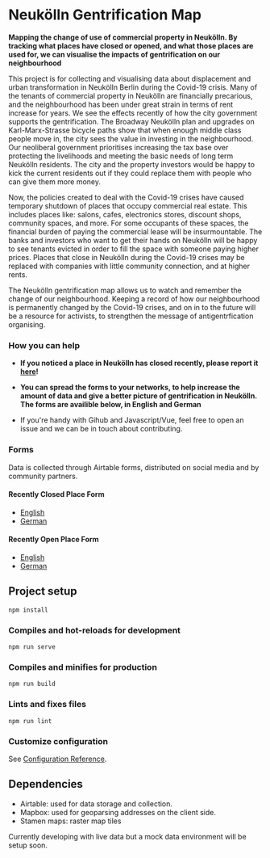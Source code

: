 # Neukölln Gentrification Map

**Mapping the change of use of commercial property in Neukölln. By tracking what places have closed or opened, and what those places are used for, we can visualise the impacts of gentrification on our neighbourhood**

This project is for collecting and visualising data about displacement and urban transformation in Neukölln Berlin during the Covid-19 crisis. Many of the tenants of commercial property in Neukölln are financially precarious, and the neighbourhood has been under great strain in terms of rent increase for years. We see the effects recently of how the city government supports the gentrification. The Broadway Neukölln plan and upgrades on Karl-Marx-Strasse bicycle paths show that when enough middle class people move in, the city sees the value in investing in the neighbourhood. Our neoliberal government prioritises increasing the tax base over protecting the livelihoods and meeting the basic needs of long term Neukölln residents. The city and the property investors would be happy to kick the current residents out if they could replace them with people who can give them more money.

Now, the policies created to deal with the Covid-19 crises have caused temporary shutdown of places that occupy commercial real estate. This includes places like: salons, cafes, electronics stores, discount shops, community spaces, and more. For some occupants of these spaces, the financial burden of paying the commercial lease will be insurmountable. The banks and investors who want to get their hands on Neukölln will be happy to see tenants evicted in order to fill the space with someone paying higher prices. Places that close in Neukölln during the Covid-19 crises may be replaced with companies with little community connection, and at higher rents.

The Neukölln gentrification map allows us to watch and remember the change of our neighbourhood. Keeping a record of how our neighbourhood is permanently changed by the Covid-19 crises, and on in to the future will be a resource for activists, to strengthen the message of antigentrfication organising.

### How you can help

- **If you noticed a place in Neukölln has closed recently, please report it [here](https://airtable.com/shrOgkjNoVXR5dYJt)!**

- **You can spread the forms to your networks, to help increase the amount of data and give a better picture of gentrification in Neukölln. The forms are availible below, in English and German**

- If you're handy with Gihub and Javascript/Vue, feel free to open an issue and we can be in touch about contributing.

### Forms

Data is collected through Airtable forms, distributed on social media and by community partners.

#### Recently Closed Place Form

- [English](https://airtable.com/shrOgkjNoVXR5dYJt)
- [German](https://airtable.com/tbl3a2HAYejnyw7uu/viwTWaWiJFE14QPAd?blocks=show)

#### Recently Open Place Form

- [English](https://airtable.com/tblRgrRKbQv2LyspL/viwmSrBbG4IhTe4m7?blocks=show)
- [German](https://airtable.com/tblRgrRKbQv2LyspL/viwd3kqFPDmIIQHJf?blocks=show)

## Project setup

```
npm install
```

### Compiles and hot-reloads for development

```
npm run serve
```

### Compiles and minifies for production

```
npm run build
```

### Lints and fixes files

```
npm run lint
```

### Customize configuration

See [Configuration Reference](https://cli.vuejs.org/config/).

## Dependencies

- Airtable: used for data storage and collection.
- Mapbox: used for geoparsing addresses on the client side.
- Stamen maps: raster map tiles

Currently developing with live data but a mock data environment will be setup soon.
